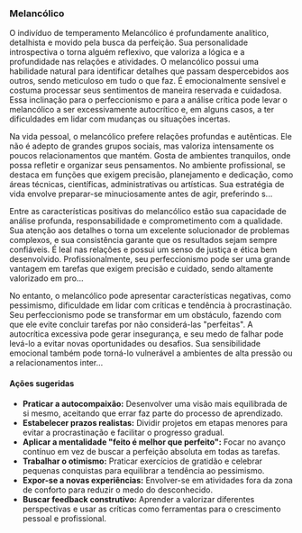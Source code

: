 
### Melancólico

O indivíduo de temperamento Melancólico é profundamente analítico, detalhista e movido pela busca da perfeição. Sua personalidade introspectiva o torna alguém reflexivo, que valoriza a lógica e a profundidade nas relações e atividades. O melancólico possui uma habilidade natural para identificar detalhes que passam despercebidos aos outros, sendo meticuloso em tudo o que faz. É emocionalmente sensível e costuma processar seus sentimentos de maneira reservada e cuidadosa. Essa inclinação para o perfeccionismo e para a análise crítica pode levar o melancólico a ser excessivamente autocrítico e, em alguns casos, a ter dificuldades em lidar com mudanças ou situações incertas.

Na vida pessoal, o melancólico prefere relações profundas e autênticas. Ele não é adepto de grandes grupos sociais, mas valoriza intensamente os poucos relacionamentos que mantém. Gosta de ambientes tranquilos, onde possa refletir e organizar seus pensamentos. No ambiente profissional, se destaca em funções que exigem precisão, planejamento e dedicação, como áreas técnicas, científicas, administrativas ou artísticas. Sua estratégia de vida envolve preparar-se minuciosamente antes de agir, preferindo s...

Entre as características positivas do melancólico estão sua capacidade de análise profunda, responsabilidade e comprometimento com a qualidade. Sua atenção aos detalhes o torna um excelente solucionador de problemas complexos, e sua consistência garante que os resultados sejam sempre confiáveis. É leal nas relações e possui um senso de justiça e ética bem desenvolvido. Profissionalmente, seu perfeccionismo pode ser uma grande vantagem em tarefas que exigem precisão e cuidado, sendo altamente valorizado em pro...

No entanto, o melancólico pode apresentar características negativas, como pessimismo, dificuldade em lidar com críticas e tendência à procrastinação. Seu perfeccionismo pode se transformar em um obstáculo, fazendo com que ele evite concluir tarefas por não considerá-las "perfeitas". A autocrítica excessiva pode gerar insegurança, e seu medo de falhar pode levá-lo a evitar novas oportunidades ou desafios. Sua sensibilidade emocional também pode torná-lo vulnerável a ambientes de alta pressão ou a relacionamentos inter...

#### Ações sugeridas

- **Praticar a autocompaixão:** Desenvolver uma visão mais equilibrada de si mesmo, aceitando que errar faz parte do processo de aprendizado.
- **Estabelecer prazos realistas:** Dividir projetos em etapas menores para evitar a procrastinação e facilitar o progresso gradual.
- **Aplicar a mentalidade "feito é melhor que perfeito":** Focar no avanço contínuo em vez de buscar a perfeição absoluta em todas as tarefas.
- **Trabalhar o otimismo:** Praticar exercícios de gratidão e celebrar pequenas conquistas para equilibrar a tendência ao pessimismo.
- **Expor-se a novas experiências:** Envolver-se em atividades fora da zona de conforto para reduzir o medo do desconhecido.
- **Buscar feedback construtivo:** Aprender a valorizar diferentes perspectivas e usar as críticas como ferramentas para o crescimento pessoal e profissional.
